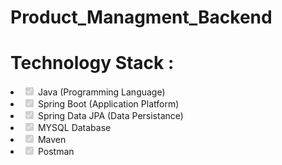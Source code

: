 # Product_Managment_Backend
<h1>Technology Stack :</h1>
<li class="task-list-item"><input type="checkbox" id="" disabled="" class="task-list-item-checkbox" checked=""> Java (Programming Language)</li>
<li class="task-list-item"><input type="checkbox" id="" disabled="" class="task-list-item-checkbox" checked=""> Spring Boot (Application Platform)</li>
<li class="task-list-item"><input type="checkbox" id="" disabled="" class="task-list-item-checkbox" checked=""> Spring Data JPA (Data Persistance)</li>
<li class="task-list-item"><input type="checkbox" id="" disabled="" class="task-list-item-checkbox" checked=""> MYSQL Database</li>
<li class="task-list-item"><input type="checkbox" id="" disabled="" class="task-list-item-checkbox" checked=""> Maven</li>
<li class="task-list-item"><input type="checkbox" id="" disabled="" class="task-list-item-checkbox" checked=""> Postman</li>
